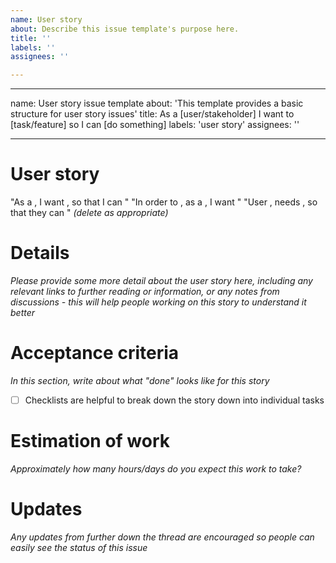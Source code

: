 ```yaml
---
name: User story
about: Describe this issue template's purpose here.
title: ''
labels: ''
assignees: ''

---
```


---
name: User story issue template
about: 'This template provides a basic structure for user story issues'
title: As a [user/stakeholder] I want to [task/feature] so I can [do something]
labels: 'user story'
assignees: ''

---

<!--
Please complete the following sections when you open an issue. You are encouraged to keep this top level comment box updated as you develop and respond to reviews. Please also assign the appropriate label (or labels) to your issue. Note that text within html comment tags will not be rendered.
This template is based on one used by The Turing Way & The Alan Turing Institute Data Safe Haven team.
-->

# User story
"As a <user or stakeholder type>, I want <software feature or capability>, so that I can <achieve some aim or task> "
"In order to <achieve some aim or task>, as a <stakeholder type>, I want <software feature or capability>"
"User <stakeholder>, needs <software feature or capability>, so that they can <achieve some aim or task>"
*(delete as appropriate)*

# Details
*Please provide some more detail about the user story here, including any relevant links to further reading or information, or any notes from discussions - this will help people working on this story to understand it better*

# Acceptance criteria
*In this section, write about what "done" looks like for this story*
- [ ] Checklists are helpful to break down the story down into individual tasks

# Estimation of work

*Approximately how many hours/days do you expect this work to take?*

# Updates
*Any updates from further down the thread are encouraged so people can easily see the status of this issue*
